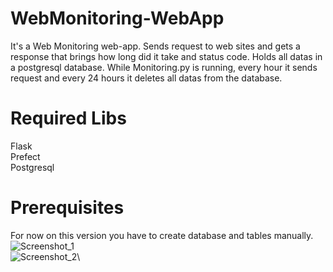 # WebMonitoring-WebApp
It's a Web Monitoring web-app. Sends request to web sites and gets a response that brings how long did it take and status code. Holds all datas in a postgresql database.
While Monitoring.py is running, every hour it sends request and every 24 hours it deletes all datas from the database.
# Required Libs
Flask\
Prefect\
Postgresql
# Prerequisites
For now on this version you have to create database and tables manually.\
![Screenshot_1](https://user-images.githubusercontent.com/73065112/150941098-7def8518-a38c-4796-83ea-322943eba7c2.png)\
![Screenshot_2](https://user-images.githubusercontent.com/73065112/150941108-cb9e73cd-f1ff-4c14-b757-371b31dd0692.png)\
